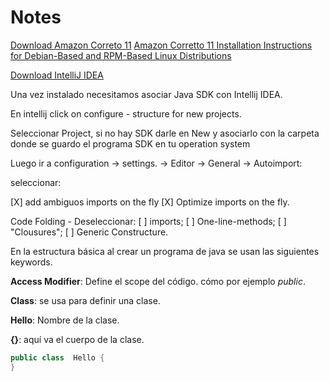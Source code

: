 #  Notes

[Download Amazon Correto 11](https://aws.amazon.com/es/corretto/)
[Amazon Corretto 11 Installation Instructions for Debian-Based and RPM-Based Linux Distributions](https://docs.aws.amazon.com/corretto/latest/corretto-11-ug/generic-linux-install.html)

[Download IntelliJ IDEA](https://www.jetbrains.com/idea/download/#section=linux)

Una vez instalado necesitamos asociar Java SDK con Intellij IDEA.

En intellij click on configure - structure for new projects.

Seleccionar Project, si no hay SDK darle en New y asociarlo con la carpeta donde se guardo el programa SDK en tu operation system

Luego ir a configuration -> settings. -> Editor -> General -> Autoimport:

seleccionar:

[X] add ambiguos imports on the fly
[X] Optimize imports on the fly.

Code Folding - Deseleccionar:
[ ] imports;
[ ] One-line-methods;
[ ] "Clousures";
[ ] Generic Constructure.

En la estructura básica al crear un programa de java se usan las siguientes keywords.

**Access Modifier**: Define el scope del código. cómo por ejemplo *public*.

**Class**: se usa para definir una clase. 

**Hello**: Nombre de la clase.

**{}**: aquí va el cuerpo de la clase.

```java
public class  Hello {
}
```



